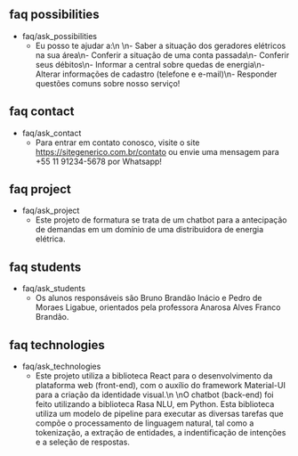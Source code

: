 ## faq possibilities
* faq/ask_possibilities
  - Eu posso te ajudar a:\n \n-  Saber a situação dos geradores elétricos na sua área\n-  Conferir a situação de uma conta passada\n-  Conferir seus débitos\n-  Informar a central sobre quedas de energia\n-  Alterar informações de cadastro (telefone e e-mail)\n-  Responder questões comuns sobre nosso serviço!

## faq contact
* faq/ask_contact
  - Para entrar em contato conosco, visite o site https://sitegenerico.com.br/contato ou envie uma mensagem para +55 11 91234-5678 por Whatsapp!

## faq project
* faq/ask_project
  - Este projeto de formatura se trata de um chatbot para a antecipação de demandas em um domínio de uma distribuidora de energia elétrica.

## faq students
* faq/ask_students
  - Os alunos responsáveis são Bruno Brandão Inácio e Pedro de Moraes Ligabue, orientados pela professora Anarosa Alves Franco Brandão.
  
## faq technologies
* faq/ask_technologies
  - Este projeto utiliza a biblioteca React para o desenvolvimento da plataforma web (front-end), com o auxílio do framework Material-UI para a criação da identidade visual.\n \nO chatbot (back-end) foi feito utilizando a biblioteca Rasa NLU, em Python. Esta biblioteca utiliza um modelo de pipeline para executar as diversas tarefas que compõe o processamento de linguagem natural, tal como a tokenização, a extração de entidades, a indentificação de intenções e a seleção de respostas.
